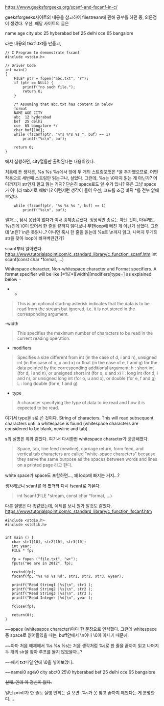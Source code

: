 https://www.geeksforgeeks.org/scanf-and-fscanf-in-c/

geeksforgeeks사이트의 내용을 참고하여
filestream에 관해 공부를 하던 중, 의문점이 생겼다.
우선, 해당 사이트의 글은

name age city
abc  25  hyberabad
bef  25  delhi
cce  65  bangalore

라는 내용의 text1.txt를 만들고,
```
// C Program to demonstrate fscanf
#include <stdio.h>

// Driver Code
int main()
{
	FILE* ptr = fopen("abc.txt", "r");
	if (ptr == NULL) {
		printf("no such file.");
		return 0;
	}

	/* Assuming that abc.txt has content in below
	format
	NAME AGE CITY
	abc	 12 hyderabad
	bef	 25 delhi
	cce	 65 bangalore */
	char buf[100];
	while (fscanf(ptr, "%*s %*s %s ", buf) == 1)
		printf("%s\n", buf);

	return 0;
}
```
에서 실행하면, city열들만 출력된다는 내용이였다.

처음에 든 생각은, %s %s %s에서 앞에 두 개의 스트링포맷은 *을 추가했으므로, 
어떤 작용으로 세번째 스트링만 읽는구나, 싶었다. 그런데, %s는 \0까지 읽는 게 아닌가?
어디까지가 str인지 알고 읽는 거지? 단순히 space로도 알 수가 있나? 혹은 그냥 space가 아니라
tab키로 해놨나? 이런저런 생각이 들어 우선, 코드를 조금 바꿔 *를 전부 없애보았다.

```char buf[100];
	while (fscanf(ptr, "%s %s %s ", buf) == 1)
		printf("%s\n", buf);
```
결과는, 잠시 응답이 없다가 이내 강제종료됐다.
정상적인 종료는 아닌 것이, 아무래도 %s인데 \0이 없어서
한 줄을 끝까지 읽다보니 무한loop에 빠진 게 아닌가 싶었다. 그런데 \n은?
\n은 못읽나..? 아니면 혹시 한 줄을 읽는데 %s로 \n까지 읽고, 나머지 두개의 str을 찾아
loop에 빠져버린건가?

scanf부터 알아봤다.
https://www.tutorialspoint.com/c_standard_library/c_function_scanf.htm
 int scanf(const char *format, ...)

Whitespace character, Non-whitespace character and Format specifiers. 
A format specifier will be like [=%[*][width][modifiers]type=] as explained below −

- *

> This is an optional starting asterisk indicates that the data is to be read from the stream 
but ignored, i.e. it is not stored in the corresponding argument.


-width

> This specifies the maximum number of characters to be read in the current reading operation.


- modifiers

> Specifies a size different from int (in the case of d, i and n), unsigned int (in the case of o, u and x) or 
float (in the case of e, f and g) for the data pointed by the corresponding additional argument:
h : short int (for d, i and n), or unsigned short int (for o, u and x) l : long int (for d, i and n), or unsigned long int (for o, u and x), or double (for e, f and g) L : long double (for e, f and g)



- type

> A character specifying the type of data to be read and how it is expected to be read. 

여기서 type을 s로 쓴 것이다.
String of characters. This will read subsequent characters until a whitespace is found 
(whitespace characters are considered to be blank, newline and tab).

s의 설명은 위와 같았다. 여기서 다시한번 whitespace character가 궁금해졌다.
> Space, tab, line feed (newline), carriage return, form feed, 
and vertical tab characters are called "white-space characters" 
because they serve the same purpose as the spaces between words and lines on a printed page 
라고 한다.

white space가 space도 포함하면..., 왜 loop에 빠지는 거지...?

생각해보니 scanf를 왜 봤더라
다시 fscanf로 가본다.

> int fscanf(FILE *stream, const char *format, ...)

다른 설명은 다 똑같았는데, 예제를 보니 뭔가 알것도 같았다.
https://www.tutorialspoint.com/c_standard_library/c_function_fscanf.htm

```
#include <stdio.h>
#include <stdlib.h>


int main () {
   char str1[10], str2[10], str3[10];
   int year;
   FILE * fp;

   fp = fopen ("file.txt", "w+");
   fputs("We are in 2012", fp);
   
   rewind(fp);
   fscanf(fp, "%s %s %s %d", str1, str2, str3, &year);
   
   printf("Read String1 |%s|\n", str1 );
   printf("Read String2 |%s|\n", str2 );
   printf("Read String3 |%s|\n", str3 );
   printf("Read Integer |%d|\n", year );

   fclose(fp);
   
   return(0);
}
```

~~space (whitesapce character)마다 한 문장으로 인식했다.
그런데 whitespace 중 space로 읽어들였을 때는,
buff안에서 \n이나 \0이 아니기 때문에,

~~아마 처음 예제에서
%s %s %s는 처음 생각처럼
%s로 한 줄을 끝까지 읽고 나머지 두 개의 str을 찾아 루프를 돌지 않았을까...?

~~해서 txt파일 안에 \0을 넣어보았다.

~~name\0 age\0 city
abc\0  25\0  hyberabad
bef  25  delhi
cce  65  bangalore

~~실패..인데 아 정신이 없다.~~

일단 printf가 한 줄도 실행 안되는 걸 보면. %s가 못 찾고 끝까지 헤맨다는 게 분명한디....



